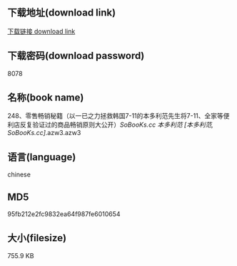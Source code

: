 ## 下载地址(download link)
[下载链接 download link](https://voluble-croquembouche-d321dc.netlify.app/?s=248%E3%80%81%E9%9B%B6%E5%94%AE%E7%95%85%E9%94%80%E7%A7%98%E7%B1%8D%EF%BC%88%E4%BB%A5%E4%B8%80%E5%B7%B2%E4%B9%8B%E5%8A%9B%E6%8B%AF%E6%95%91%E9%9F%A9%E5%9B%BD7-11%E7%9A%84%E6%9C%AC%E5%A4%9A%E5%88%A9%E8%8C%83%E5%85%88%E7%94%9F%E5%B0%867-11%E3%80%81%E5%85%A8%E5%AE%B6%E7%AD%89%E4%BE%BF%E5%88%A9%E5%BA%97%E5%8F%8D%E5%A4%8D%E9%AA%8C%E8%AF%81%E8%BF%87%E7%9A%84%E5%95%86%E5%93%81%E7%95%85%E9%94%80%E5%8E%9F%E5%88%99%E5%A4%A7%E5%85%AC%E5%BC%80%EF%BC%89_SoBooKs.cc+%E6%9C%AC%E5%A4%9A%E5%88%A9%E8%8C%83+%5B%E6%9C%AC%E5%A4%9A%E5%88%A9%E8%8C%83%2C+SoBooKs.cc%5D_.azw3)

## 下载密码(download password)
8078

## 名称(book name)
248、零售畅销秘籍（以一已之力拯救韩国7-11的本多利范先生将7-11、全家等便利店反复验证过的商品畅销原则大公开）_SoBooKs.cc 本多利范 [本多利范, SoBooKs.cc]_.azw3.azw3

## 语言(language)
chinese

## MD5
95fb212e2fc9832ea64f987fe6010654

## 大小(filesize)
755.9 KB
